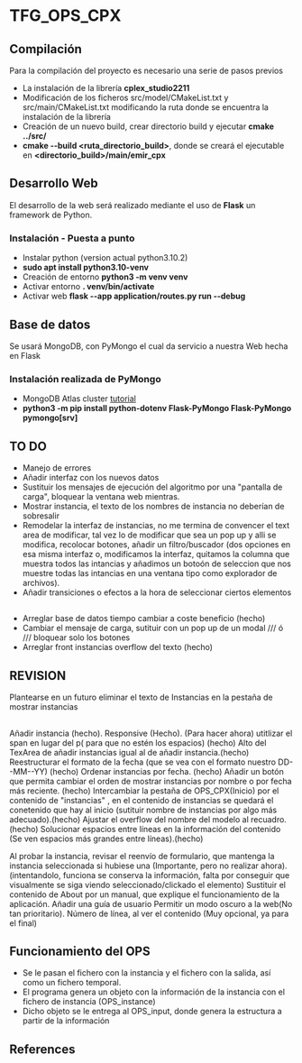 # TFG_OPS_CPX
## Compilación
Para la compilación del proyecto es necesario una serie de pasos previos
* La instalación de la librería **cplex_studio2211**
* Modificación de los ficheros src/model/CMakeList.txt y src/main/CMakeList.txt modificando la ruta donde se encuentra la instalación de la librería
* Creación de un nuevo build, crear directorio build y ejecutar **cmake ../src/**
* **cmake --build <ruta_directorio_build>**, donde se creará el ejecutable en **<directorio_build>/main/emir_cpx**


## Desarrollo Web
El desarrollo de la web será realizado mediante el uso de **Flask** un framework de Python.
### Instalación - Puesta a punto
* Instalar python (version actual python3.10.2)
* **sudo apt install python3.10-venv**
* Creación de entorno **python3 -m venv venv**
* Activar entorno **. venv/bin/activate**
* Activar web **flask --app application/routes.py run --debug**

## Base de datos
Se usará MongoDB, con PyMongo el cual da servicio a nuestra Web hecha en Flask
### Instalación realizada de PyMongo
* MongoDB Atlas cluster [tutorial](https://www.mongodb.com/docs/atlas/getting-started/?_ga=2.90501273.2090826799.1716903787-609048103.1716903786&_gac=1.217694626.1716903787.EAIaIQobChMI7Yba-rywhgMVmKloCR0ckgIpEAAYASAAEgLMrPD_BwE)
* **python3 -m pip install python-dotenv Flask-PyMongo Flask-PyMongo pymongo[srv]**


## TO DO
* Manejo de errores
* Añadir interfaz con los nuevos datos
* Sustituir los mensajes de ejecución del algoritmo por una "pantalla de carga", bloquear la ventana web mientras.
* Mostrar instancia, el texto de los nombres de instancia no deberían de sobresalir
* Remodelar la interfaz de instancias, no me termina de convencer el text area de modificar, tal vez lo de modificar que sea un pop up y alli se modifica, recolocar botones, añadir un filtro/buscador (dos opciones en esa misma interfaz o, modificamos la interfaz, quitamos la columna que muestra todos las intancias y añadimos un botoón  de seleccion que nos muestre todas las intancias en una ventana tipo como explorador de archivos).
* Añadir transiciones o efectos a la hora de seleccionar ciertos elementos

##

* Arreglar base de datos tiempo cambiar a coste beneficio (hecho)
* Cambiar el mensaje de carga, sutituir con un pop up de un modal /// ó /// bloquear solo los botones 
* Arreglar front instancias overflow del texto (hecho)

## REVISION
Plantearse en un futuro eliminar el texto de Instancias en la pestaña de mostrar instancias

##
Añadir  instancia (hecho).
Responsive (Hecho).
(Para hacer ahora) utitlizar el span en lugar del p( para que no estén los espacios) (hecho)
Alto del TexArea de añadir instancias igual al de añadir instancia.(hecho)
Reestructurar el formato de la fecha (que se vea con el formato nuestro DD--MM--YY) (hecho)
Ordenar instancias por fecha. (hecho)
Añadir un botón que permita cambiar el orden de mostrar instancias por nombre o por fecha más reciente. (hecho)
Intercambiar la pestaña de OPS_CPX(Inicio) por el contenido de "instancias" , en el contenido de instancias se quedará el conetenido que hay al inicio (sutituir nombre de instancias por algo más adecuado).(hecho)
Ajustar el overflow del nombre del modelo al recuadro.(hecho)
Solucionar espacios entre líneas en la información del contenido (Se ven espacios más grandes entre líneas).(hecho)

Al probar la instancia, revisar el reenvío de formulario, que mantenga la instancia seleccionada si hubiese una (Importante, pero no realizar ahora). (intentandolo, funciona se conserva la información, falta por conseguir que visualmente se siga viendo seleccionado/clickado el elemento)
Sustituir el contenido de About por un manual, que explique el funcionamiento de la aplicación.
Añadir una guía de usuario
Permitir un modo oscuro a la web(No tan prioritario).
Número de línea, al ver el contenido (Muy opcional, ya para el final)


## Funcionamiento del OPS
* Se le pasan el fichero con la instancia y el fichero con la salida, así como un fichero temporal. 
* El programa genera un objeto con la información de la instancia con el fichero de instancia (OPS_instance)
* Dicho objeto se le entrega al OPS_input, donde genera la estructura a partir de la información


## References
[](https://flask.palletsprojects.com/en/3.0.x/)
[](https://flask.palletsprojects.com/en/3.0.x/deploying/)
[](https://docs.python.org/es/3.8/library/venv.html)
[](https://www.mongodb.com/resources/products/compatibilities/setting-up-flask-with-mongodb)
[](https://wtforms.readthedocs.io/en/2.3.x/)
[](https://getbootstrap.com/docs/4.0/)